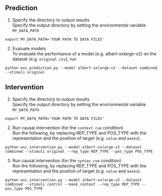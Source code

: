 ## Prediction
1. Specify the directory to output results  
Specify the output directory by setting the environmental variable `MY_DATA_PATH`  
  ```{python3}
  export MY_DATA_PATH='YOUR PATH TO DATA FILES'
  ```
2. Evaluate models  
To evaluate the performance of a model (e.g. albert-xxlarge-v2) on the dataset (e.g. `original.csv`), run  
  ```{python3}
  python wsc_prediction.py --model albert-xxlarge-v2 --dataset combined --stimuli original 
  ```


## Intervention
1. Specify the directory to output results  
Specify the output directory by setting the environmental variable `MY_DATA_PATH`  
  ```{python3}
  export MY_DATA_PATH='YOUR PATH TO DATA FILES'
  ```

2. Run causal intervention (for the `context cue` condition)  
Run the following, by replacing REP_TYPE and POS_TYPE with the representation and the position of target (e.g. `value` and `masks`).
  ```{python3}
  python wsc_intervention.py --model albert-xxlarge-v2 --dataset combined --stimuli original --rep_type REP_TYPE --pos_type POS_TYPE
  ```

3. Run causal intervention (for the `syntax cue` condition)  
Run the following, by replacing REP_TYPE and POS_TYPE with the representation and the position of target (e.g. `value` and `masks`).
  ```{python3}
  python wsc_intervention.py --model albert-xxlarge-v2 --dataset combined --stimuli control --mask_context --rep_type REP_TYPE --pos_type POS_TYPE
  ```